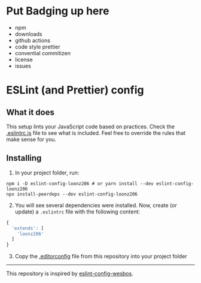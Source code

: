 # Put Badging up here

- npm
- downloads
- github actions
- code style prettier
- convential commitizen
- license
- issues

# ESLint (and Prettier) config

## What it does

This setup lints your JavaScript code based on practices. Check the [.eslintrc.js](https://github.com/loonz206/eslint-config-loonz206/blob/main/.eslintrc.js) file to see what is included. Feel free to override the rules that make sense for you.

## Installing

1. In your project folder, run:

```
npm i -D eslint-config-loonz206 # or yarn install --dev eslint-config-loonz206
npx install-peerdeps --dev eslint-config-loonz206
```

2. You will see several dependencies were installed. Now, create (or update) a `.eslintrc` file with the following content:

```js
{
  'extends': [
    'loonz206'
  ]
}
```

3. Copy the [.editorconfig](https://github.com/loonz206/eslint-config-loonz206/blob/main/.editorconfig) file from this repository into your project folder

---

This repository is inspired by [eslint-config-wesbos](https://github.com/wesbos/eslint-config-wesbos).
